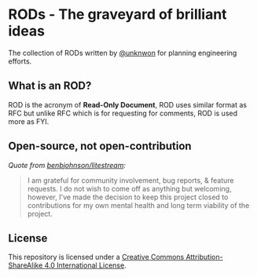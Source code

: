 # RODs - The graveyard of brilliant ideas

The collection of RODs written by [@unknwon](https://github.com/unknwon) for planning engineering efforts.

## What is an ROD?

ROD is the acronym of **Read-Only Document**, ROD uses similar format as RFC but unlike RFC which is for requesting for comments, ROD is used more as FYI.

## Open-source, not open-contribution

_Quote from [benbjohnson/litestream](https://github.com/benbjohnson/litestream#open-source-not-open-contribution):_

> I am grateful for community involvement, bug reports, & feature requests. I do not wish to come off as anything but welcoming, however, I've made the decision to keep this project closed to contributions for my own mental health and long term viability of the project.

## License

This repository is licensed under a [Creative Commons Attribution-ShareAlike 4.0 International License](http://creativecommons.org/licenses/by-sa/4.0/).
